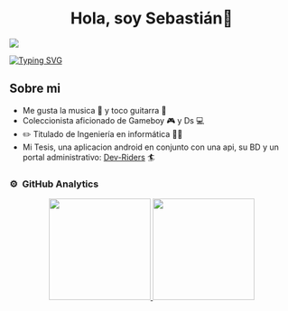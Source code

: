 <div align="center">
<h1 align="center">Hola, soy Sebastián👋</h1>
</div>

<image src="imagenes/banner2.jpg">

[![Typing SVG](https://readme-typing-svg.demolab.com/?lines=Bienvenidos+a+mi+Github;Aquí+algunos+datos+sobre+mi)](https://git.io/typing-svg)

## Sobre mi

- Me gusta la musica 🎼 y toco guitarra 🎸
- Coleccionista aficionado de Gameboy 🎮 y Ds 💻
- ✏️ Titulado de Ingeniería en informática 👨‍🎓
- Mi Tesis, una aplicacion android en conjunto con una api, su BD y un portal administrativo: [Dev-Riders](http://github.com/Dev-Riders) 🏄
  <br>
  

### ⚙️ &nbsp;GitHub Analytics

<p align="center">
<a href="https://github.com/ArisGuimera">
  <img height="180em" src="https://github-readme-stats-eight-theta.vercel.app/api?username=sclaveriap2&show_icons=true&theme=algolia&include_all_commits=true&count_private=true"/>
  <img height="180em" src="https://github-readme-stats-eight-theta.vercel.app/api/top-langs/?username=sclaveriap2&layout=compact&langs_count=8&theme=algolia"/>
</a>
</p>
